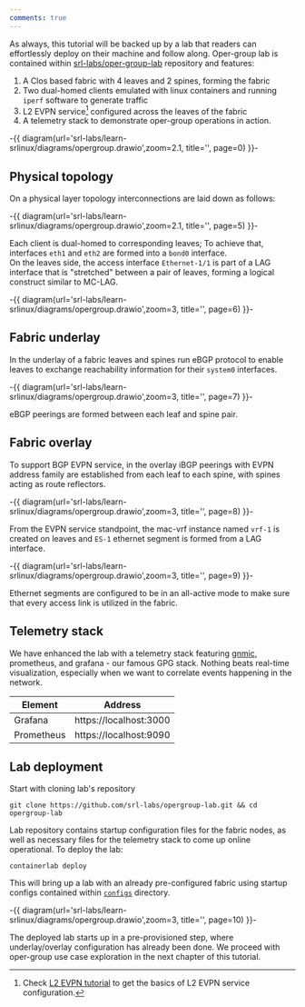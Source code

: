 ```yaml
---
comments: true
---
```


<script type="text/javascript" src="https://cdn.jsdelivr.net/gh/hellt/drawio-js@main/embed2.js" async></script>

As always, this tutorial will be backed up by a lab that readers can effortlessly deploy on their machine and follow along. Oper-group lab is contained within [srl-labs/oper-group-lab](https://github.com/srl-labs/opergroup-lab) repository and features:

1. A Clos based fabric with 4 leaves and 2 spines, forming the fabric
2. Two dual-homed clients emulated with linux containers and running `iperf` software to generate traffic
3. L2 EVPN service[^1] configured across the leaves of the fabric
4. A telemetry stack to demonstrate oper-group operations in action.

-{{ diagram(url='srl-labs/learn-srlinux/diagrams/opergroup.drawio',zoom=2.1, title='', page=0) }}-

## Physical topology

On a physical layer topology interconnections are laid down as follows:

-{{ diagram(url='srl-labs/learn-srlinux/diagrams/opergroup.drawio',zoom=2.1, title='', page=5) }}-

Each client is dual-homed to corresponding leaves; To achieve that, interfaces `eth1` and `eth2` are formed into a `bond0` interface.  
On the leaves side, the access interface `Ethernet-1/1` is part of a LAG interface that is "stretched" between a pair of leaves, forming a logical construct similar to MC-LAG.

-{{ diagram(url='srl-labs/learn-srlinux/diagrams/opergroup.drawio',zoom=3, title='', page=6) }}-

## Fabric underlay

In the underlay of a fabric leaves and spines run eBGP protocol to enable leaves to exchange reachability information for their `system0` interfaces.

-{{ diagram(url='srl-labs/learn-srlinux/diagrams/opergroup.drawio',zoom=3, title='', page=7) }}-

eBGP peerings are formed between each leaf and spine pair.

## Fabric overlay

To support BGP EVPN service, in the overlay iBGP peerings with EVPN address family are established from each leaf to each spine, with spines acting as route reflectors.

-{{ diagram(url='srl-labs/learn-srlinux/diagrams/opergroup.drawio',zoom=3, title='', page=8) }}-

From the EVPN service standpoint, the mac-vrf instance named `vrf-1` is created on leaves and `ES-1` ethernet segment is formed from a LAG interface.

-{{ diagram(url='srl-labs/learn-srlinux/diagrams/opergroup.drawio',zoom=3, title='', page=9) }}-

Ethernet segments are configured to be in an all-active mode to make sure that every access link is utilized in the fabric.

## Telemetry stack

We have enhanced the lab with a telemetry stack featuring [gnmic](https://gnmic.openconfig.net), prometheus, and grafana - our famous GPG stack. Nothing beats real-time visualization, especially when we want to correlate events happening in the network.

| Element    | Address                |
| ---------- | ---------------------- |
| Grafana    | https://localhost:3000 |
| Prometheus | https://localhost:9090 |

## Lab deployment

Start with cloning lab's repository

```
git clone https://github.com/srl-labs/opergroup-lab.git && cd opergroup-lab
```

Lab repository contains startup configuration files for the fabric nodes, as well as necessary files for the telemetry stack to come up online operational. To deploy the lab:

```
containerlab deploy
```

This will bring up a lab with an already pre-configured fabric using startup configs contained within [`configs`](https://github.com/srl-labs/opergroup-lab/tree/main/configs) directory.

-{{ diagram(url='srl-labs/learn-srlinux/diagrams/opergroup.drawio',zoom=3, title='', page=10) }}-

The deployed lab starts up in a pre-provisioned step, where underlay/overlay configuration has already been done. We proceed with oper-group use case exploration in the next chapter of this tutorial.

[^1]: Check [L2 EVPN tutorial](../../../l2evpn/intro.md) to get the basics of L2 EVPN service configuration.
